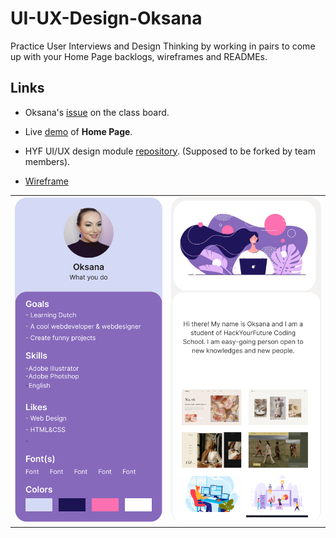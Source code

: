 # UI-UX-Design-Oksana

Practice User Interviews and Design Thinking by working in pairs to come up with your Home Page backlogs, wireframes and READMEs.

## Links

- Oksana's [issue](https://github.com/HackYourFutureBelgium/class-13-14/issues/177) on the class board.

- Live [demo](https://oksanashulha.github.io/UI-UX-Design-Oksana/) of **Home Page**.

- HYF UI/UX design module [repository](https://oksanashulha.github.io/UI-UX-Design-Oksana/). (Supposed to be forked by team members).
- [Wireframe](https://github.com/OksanaShulha/UI-UX-Design-Oksana/blob/main/planning/wireframe)

|  |  |
| --- | --- |
| ![oksana](public/img/Oksana-Front.png)  | ![oksana](public/img/Oksana%20-%20Back.png) |
